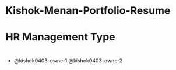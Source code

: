 # Kishok-Menan-Portfolio-Resume
# HR Management Type
#
#
*    @kishok0403-owner1   @kishok0403-owner2
